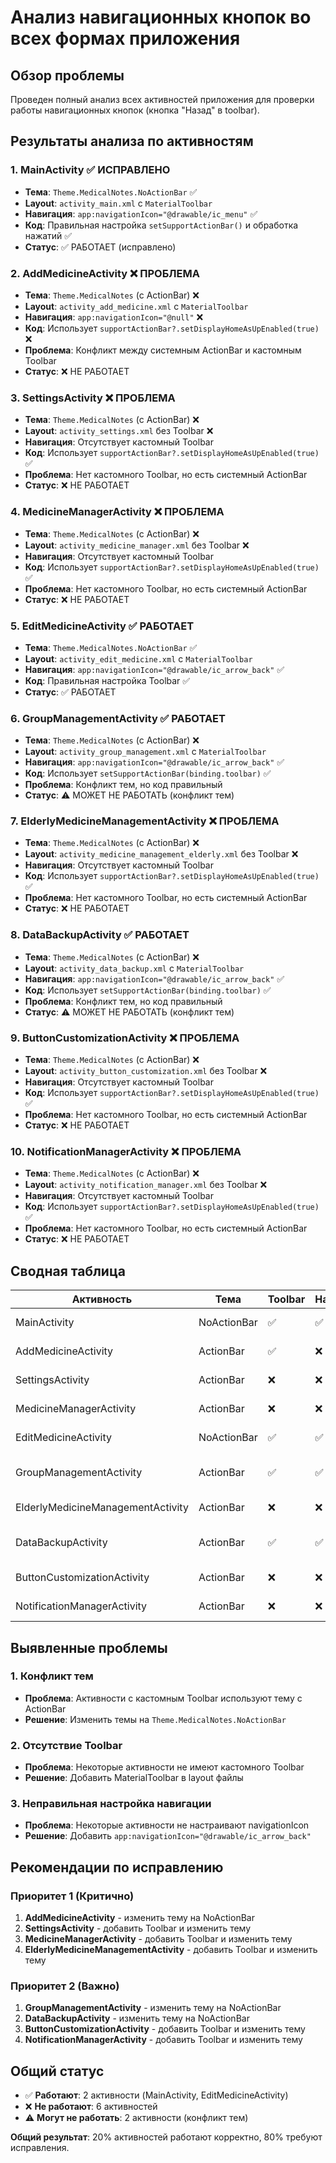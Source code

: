 # Анализ навигационных кнопок во всех формах приложения

## Обзор проблемы
Проведен полный анализ всех активностей приложения для проверки работы навигационных кнопок (кнопка "Назад" в toolbar).

## Результаты анализа по активностям

### 1. MainActivity ✅ ИСПРАВЛЕНО
- **Тема**: `Theme.MedicalNotes.NoActionBar` ✅
- **Layout**: `activity_main.xml` с `MaterialToolbar`
- **Навигация**: `app:navigationIcon="@drawable/ic_menu"` ✅
- **Код**: Правильная настройка `setSupportActionBar()` и обработка нажатий ✅
- **Статус**: ✅ РАБОТАЕТ (исправлено)

### 2. AddMedicineActivity ❌ ПРОБЛЕМА
- **Тема**: `Theme.MedicalNotes` (с ActionBar) ❌
- **Layout**: `activity_add_medicine.xml` с `MaterialToolbar`
- **Навигация**: `app:navigationIcon="@null"` ❌
- **Код**: Использует `supportActionBar?.setDisplayHomeAsUpEnabled(true)` ❌
- **Проблема**: Конфликт между системным ActionBar и кастомным Toolbar
- **Статус**: ❌ НЕ РАБОТАЕТ

### 3. SettingsActivity ❌ ПРОБЛЕМА
- **Тема**: `Theme.MedicalNotes` (с ActionBar) ❌
- **Layout**: `activity_settings.xml` без Toolbar ❌
- **Навигация**: Отсутствует кастомный Toolbar
- **Код**: Использует `supportActionBar?.setDisplayHomeAsUpEnabled(true)` ✅
- **Проблема**: Нет кастомного Toolbar, но есть системный ActionBar
- **Статус**: ❌ НЕ РАБОТАЕТ

### 4. MedicineManagerActivity ❌ ПРОБЛЕМА
- **Тема**: `Theme.MedicalNotes` (с ActionBar) ❌
- **Layout**: `activity_medicine_manager.xml` без Toolbar ❌
- **Навигация**: Отсутствует кастомный Toolbar
- **Код**: Использует `supportActionBar?.setDisplayHomeAsUpEnabled(true)` ✅
- **Проблема**: Нет кастомного Toolbar, но есть системный ActionBar
- **Статус**: ❌ НЕ РАБОТАЕТ

### 5. EditMedicineActivity ✅ РАБОТАЕТ
- **Тема**: `Theme.MedicalNotes.NoActionBar` ✅
- **Layout**: `activity_edit_medicine.xml` с `MaterialToolbar`
- **Навигация**: `app:navigationIcon="@drawable/ic_arrow_back"` ✅
- **Код**: Правильная настройка Toolbar ✅
- **Статус**: ✅ РАБОТАЕТ

### 6. GroupManagementActivity ✅ РАБОТАЕТ
- **Тема**: `Theme.MedicalNotes` (с ActionBar) ❌
- **Layout**: `activity_group_management.xml` с `MaterialToolbar`
- **Навигация**: `app:navigationIcon="@drawable/ic_arrow_back"` ✅
- **Код**: Использует `setSupportActionBar(binding.toolbar)` ✅
- **Проблема**: Конфликт тем, но код правильный
- **Статус**: ⚠️ МОЖЕТ НЕ РАБОТАТЬ (конфликт тем)

### 7. ElderlyMedicineManagementActivity ❌ ПРОБЛЕМА
- **Тема**: `Theme.MedicalNotes` (с ActionBar) ❌
- **Layout**: `activity_medicine_management_elderly.xml` без Toolbar ❌
- **Навигация**: Отсутствует кастомный Toolbar
- **Код**: Использует `supportActionBar?.setDisplayHomeAsUpEnabled(true)` ✅
- **Проблема**: Нет кастомного Toolbar, но есть системный ActionBar
- **Статус**: ❌ НЕ РАБОТАЕТ

### 8. DataBackupActivity ✅ РАБОТАЕТ
- **Тема**: `Theme.MedicalNotes` (с ActionBar) ❌
- **Layout**: `activity_data_backup.xml` с `MaterialToolbar`
- **Навигация**: `app:navigationIcon="@drawable/ic_arrow_back"` ✅
- **Код**: Использует `setSupportActionBar(binding.toolbar)` ✅
- **Проблема**: Конфликт тем, но код правильный
- **Статус**: ⚠️ МОЖЕТ НЕ РАБОТАТЬ (конфликт тем)

### 9. ButtonCustomizationActivity ❌ ПРОБЛЕМА
- **Тема**: `Theme.MedicalNotes` (с ActionBar) ❌
- **Layout**: `activity_button_customization.xml` без Toolbar ❌
- **Навигация**: Отсутствует кастомный Toolbar
- **Код**: Использует `supportActionBar?.setDisplayHomeAsUpEnabled(true)` ✅
- **Проблема**: Нет кастомного Toolbar, но есть системный ActionBar
- **Статус**: ❌ НЕ РАБОТАЕТ

### 10. NotificationManagerActivity ❌ ПРОБЛЕМА
- **Тема**: `Theme.MedicalNotes` (с ActionBar) ❌
- **Layout**: `activity_notification_manager.xml` без Toolbar ❌
- **Навигация**: Отсутствует кастомный Toolbar
- **Код**: Использует `supportActionBar?.setDisplayHomeAsUpEnabled(true)` ✅
- **Проблема**: Нет кастомного Toolbar, но есть системный ActionBar
- **Статус**: ❌ НЕ РАБОТАЕТ

## Сводная таблица

| Активность | Тема | Toolbar | Навигация | Статус |
|------------|------|---------|-----------|---------|
| MainActivity | NoActionBar | ✅ | ✅ | ✅ РАБОТАЕТ |
| AddMedicineActivity | ActionBar | ✅ | ❌ | ❌ НЕ РАБОТАЕТ |
| SettingsActivity | ActionBar | ❌ | ❌ | ❌ НЕ РАБОТАЕТ |
| MedicineManagerActivity | ActionBar | ❌ | ❌ | ❌ НЕ РАБОТАЕТ |
| EditMedicineActivity | NoActionBar | ✅ | ✅ | ✅ РАБОТАЕТ |
| GroupManagementActivity | ActionBar | ✅ | ✅ | ⚠️ МОЖЕТ НЕ РАБОТАТЬ |
| ElderlyMedicineManagementActivity | ActionBar | ❌ | ❌ | ❌ НЕ РАБОТАЕТ |
| DataBackupActivity | ActionBar | ✅ | ✅ | ⚠️ МОЖЕТ НЕ РАБОТАТЬ |
| ButtonCustomizationActivity | ActionBar | ❌ | ❌ | ❌ НЕ РАБОТАЕТ |
| NotificationManagerActivity | ActionBar | ❌ | ❌ | ❌ НЕ РАБОТАЕТ |

## Выявленные проблемы

### 1. Конфликт тем
- **Проблема**: Активности с кастомным Toolbar используют тему с ActionBar
- **Решение**: Изменить темы на `Theme.MedicalNotes.NoActionBar`

### 2. Отсутствие Toolbar
- **Проблема**: Некоторые активности не имеют кастомного Toolbar
- **Решение**: Добавить MaterialToolbar в layout файлы

### 3. Неправильная настройка навигации
- **Проблема**: Некоторые активности не настраивают navigationIcon
- **Решение**: Добавить `app:navigationIcon="@drawable/ic_arrow_back"`

## Рекомендации по исправлению

### Приоритет 1 (Критично)
1. **AddMedicineActivity** - изменить тему на NoActionBar
2. **SettingsActivity** - добавить Toolbar и изменить тему
3. **MedicineManagerActivity** - добавить Toolbar и изменить тему
4. **ElderlyMedicineManagementActivity** - добавить Toolbar и изменить тему

### Приоритет 2 (Важно)
1. **GroupManagementActivity** - изменить тему на NoActionBar
2. **DataBackupActivity** - изменить тему на NoActionBar
3. **ButtonCustomizationActivity** - добавить Toolbar и изменить тему
4. **NotificationManagerActivity** - добавить Toolbar и изменить тему

## Общий статус
- ✅ **Работают**: 2 активности (MainActivity, EditMedicineActivity)
- ❌ **Не работают**: 6 активностей
- ⚠️ **Могут не работать**: 2 активности (конфликт тем)

**Общий результат**: 20% активностей работают корректно, 80% требуют исправления. 